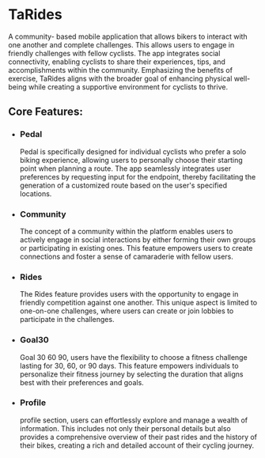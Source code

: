 # TaRides
A community- based mobile application that allows bikers to interact with one another and complete challenges. This allows users to engage in friendly challenges with fellow cyclists. The app integrates social connectivity, enabling cyclists to share their experiences, tips, and accomplishments within the community. Emphasizing the benefits of exercise, TaRides aligns with the broader goal of enhancing physical well-being while creating a supportive environment for cyclists to thrive. 

<h2>Core Features: </h2>


<ul>
  <li ><h3>Pedal</h3></li>
	<p>
Pedal is specifically designed for individual cyclists who prefer a solo biking experience, allowing users to personally choose their starting point when planning a route. The app seamlessly integrates user preferences by requesting input for the endpoint, thereby facilitating the generation of a customized route based on the user's specified locations.</p>
  <li><h3>Community</h3></li>
	<p>
The concept of a community within the platform enables users to actively engage in social interactions by either forming their own groups or participating in existing ones. This feature empowers users to create connections and foster a sense of camaraderie with fellow users.</p>
  <li><h3>Rides</h3></li>
	<p>
The Rides feature provides users with the opportunity to engage in friendly competition against one another. This unique aspect is limited to one-on-one challenges, where users can create or join lobbies to participate in the challenges.</p>
  <li><h3>Goal30</h3></li>
	<p> Goal 30 60 90, users have the flexibility to choose a fitness challenge lasting for 30, 60, or 90 days. This feature empowers individuals to personalize their fitness journey by selecting the duration that aligns best with their preferences and goals.</p>
  <li><h3>Profile</h3></li>
	<p>profile section, users can effortlessly explore and manage a wealth of information. This includes not only their personal details but also provides a comprehensive overview of their past rides and the history of their bikes, creating a rich and detailed account of their cycling journey.</p>
</ul>





